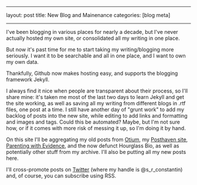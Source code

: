 ___
layout: post
title: New Blog and Mainenance
categories: [blog meta]
___

I've been blogging in various places for nearly a decade, but I've never actually hosted my own site, or consolidated all my writing in one place.

But now it's past time for me to start taking my writing/blogging more seriously.  I want it to be searchable and all in one place, and I want to own my own data.

Thankfully, Github now makes hosting easy, and supports the blogging framework Jekyll.

I always find it nice when people are transparent about their process, so I'll share  mine: it's taken me most of the last two days to learn Jekyll and get the site working, as well as saving all my writing from different blogs in .rtf files, one post at a time.
I still have another day of "grunt work" to add my backlog of posts into the new site, while editing to add links and formatting and images and tags. Could this be automated? Maybe, but I'm not sure how, or if it comes with more risk of messing it up, so I'm doing it by hand.

On this site I'll be aggregating my old posts from [Otium][otium], my [Posthaven site][posthaven], [Parenting with Evidence][parenting], and the now defunct Hourglass Bio, as well as potentially other stuff from my archive.  I'll also be putting all my new posts here.

I'll cross-promote posts on [Twitter][twitter] (where my handle is @s_r_constantin) and, of course, you can subscribe using RSS.




[otium]: https://srconstantin.wordpress.com
[posthaven]: https://srconstantin.posthaven.com
[parenting]: https://parentingwithevidence.wordpress.com
[twitter]://https://twitter.com/s_r_constantin
